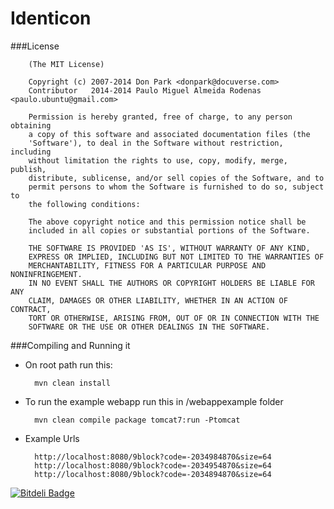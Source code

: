 Identicon
=========

###License


        (The MIT License)
        
        Copyright (c) 2007-2014 Don Park <donpark@docuverse.com>
        Contributor   2014-2014 Paulo Miguel Almeida Rodenas <paulo.ubuntu@gmail.com>
        
        Permission is hereby granted, free of charge, to any person obtaining
        a copy of this software and associated documentation files (the
        'Software'), to deal in the Software without restriction, including
        without limitation the rights to use, copy, modify, merge, publish,
        distribute, sublicense, and/or sell copies of the Software, and to
        permit persons to whom the Software is furnished to do so, subject to
        the following conditions:
        
        The above copyright notice and this permission notice shall be
        included in all copies or substantial portions of the Software.
        
        THE SOFTWARE IS PROVIDED 'AS IS', WITHOUT WARRANTY OF ANY KIND,
        EXPRESS OR IMPLIED, INCLUDING BUT NOT LIMITED TO THE WARRANTIES OF
        MERCHANTABILITY, FITNESS FOR A PARTICULAR PURPOSE AND NONINFRINGEMENT.
        IN NO EVENT SHALL THE AUTHORS OR COPYRIGHT HOLDERS BE LIABLE FOR ANY
        CLAIM, DAMAGES OR OTHER LIABILITY, WHETHER IN AN ACTION OF CONTRACT,
        TORT OR OTHERWISE, ARISING FROM, OUT OF OR IN CONNECTION WITH THE
        SOFTWARE OR THE USE OR OTHER DEALINGS IN THE SOFTWARE.
        
###Compiling and Running it

+ On root path run this:

        mvn clean install

+ To run the example webapp run this in /webappexample folder

        mvn clean compile package tomcat7:run -Ptomcat

+ Example Urls

        http://localhost:8080/9block?code=-2034984870&size=64
        http://localhost:8080/9block?code=-2034954870&size=64
        http://localhost:8080/9block?code=-2034894870&size=64
        


[![Bitdeli Badge](https://d2weczhvl823v0.cloudfront.net/pauloubuntu/identicon/trend.png)](https://bitdeli.com/free "Bitdeli Badge")

